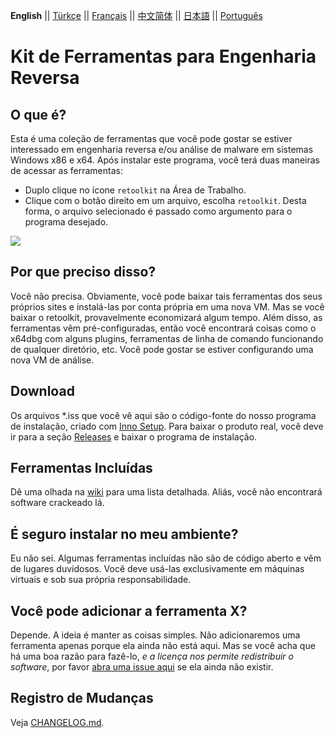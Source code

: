 __English__ || [Türkçe](./README_tr_TR.md) || [Français](./README_fr_FR.md) || [中文简体](./README_zh_CN.md) || [日本語](./README_jp_JP.md) || [Português](./README_pt_BR.md)


# Kit de Ferramentas para Engenharia Reversa

## O que é?

Esta é uma coleção de ferramentas que você pode gostar se estiver interessado em engenharia reversa e/ou análise de malware em sistemas Windows x86 e x64. Após instalar este programa, você terá duas maneiras de acessar as ferramentas:

* Duplo clique no ícone `retoolkit` na Área de Trabalho.
* Clique com o botão direito em um arquivo, escolha `retoolkit`. Desta forma, o arquivo selecionado é passado como argumento para o programa desejado.

![](assets/retoolkit.gif)

## Por que preciso disso?

Você não precisa. Obviamente, você pode baixar tais ferramentas dos seus próprios sites e instalá-las por conta própria em uma nova VM. Mas se você baixar o retoolkit, provavelmente economizará algum tempo. Além disso, as ferramentas vêm pré-configuradas, então você encontrará coisas como o x64dbg com alguns plugins, ferramentas de linha de comando funcionando de qualquer diretório, etc. Você pode gostar se estiver configurando uma nova VM de análise.


## Download

Os arquivos *.iss que você vê aqui são o código-fonte do nosso programa de instalação, criado com [Inno Setup](https://jrsoftware.org/isinfo.php). Para baixar o produto real, você deve ir para a seção [Releases](https://github.com/mentebinaria/retoolkit/releases) e baixar o programa de instalação.

## Ferramentas Incluídas

Dê uma olhada na [wiki](https://github.com/mentebinaria/retoolkit/wiki) para uma lista detalhada. Aliás, você não encontrará software crackeado lá.

## É seguro instalar no meu ambiente?

Eu não sei. Algumas ferramentas incluídas não são de código aberto e vêm de lugares duvidosos. Você deve usá-las exclusivamente em máquinas virtuais e sob sua própria responsabilidade.

## Você pode adicionar a ferramenta X?

Depende. A ideia é manter as coisas simples. Não adicionaremos uma ferramenta apenas porque ela ainda não está aqui. Mas se você acha que há uma boa razão para fazê-lo, _e a licença nos permite redistribuir o software_, por favor [abra uma issue aqui](https://github.com/mentebinaria/retoolkit/issues?q=label%3Atool-request+) se ela ainda não existir.

## Registro de Mudanças

Veja [CHANGELOG.md](CHANGELOG.md).

